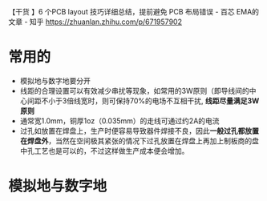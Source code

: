 【干货 】6 个PCB layout 技巧详细总结，提前避免 PCB 布局错误 - 百芯 EMA的文章 - 知乎
https://zhuanlan.zhihu.com/p/671957902
# 常用的


- 模拟地与数字地要分开
- 线距的合理设置可以有效减少串扰等现象，如常用的3W原则（即导线间的中心间距不小于3倍线宽时，则可保持70%的电场不互相干扰, **线距尽量满足3W原则**
- 通常宽1.0mm，铜厚1oz（0.035mm）的走线可通过约2A的电流
- 过孔如放置在焊盘上，生产时便容易导致器件焊接不良，因此**一般过孔都放置在焊盘外**，当然在空间极其紧张的情况下过孔放置在焊盘上再加上制板商的盘中孔工艺也是可以的，不过这样做生产成本便会增加。


# 模拟地与数字地
